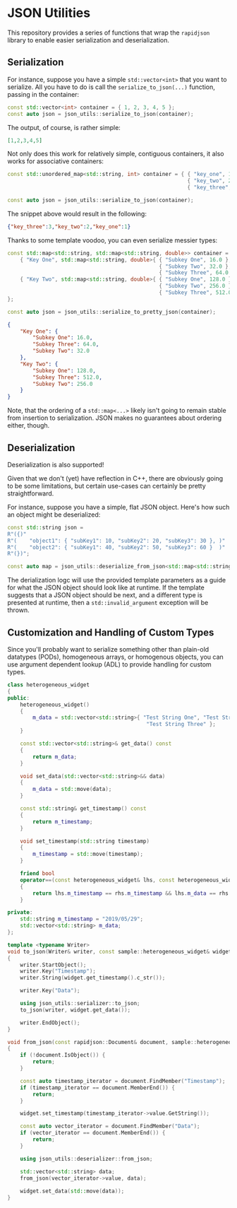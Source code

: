 # JSON Utilities

This repository provides a series of functions that wrap the `rapidjson` library to enable easier serialization and deserialization.

## Serialization

For instance, suppose you have a simple `std::vector<int>` that you want to serialize. All you have to do is call the `serialize_to_json(...)` function, passing in the container:

```C++
const std::vector<int> container = { 1, 2, 3, 4, 5 };
const auto json = json_utils::serialize_to_json(container);
```

The output, of course, is rather simple:

```JSON
[1,2,3,4,5]
```

Not only does this work for relatively simple, contiguous containers, it also works for associative containers:

```C++
const std::unordered_map<std::string, int> container = { { "key_one", 1 },
                                                         { "key_two", 2 },
                                                         { "key_three", 3 } };

const auto json = json_utils::serialize_to_json(container);
```

The snippet above would result in the following:

```JSON
{"key_three":3,"key_two":2,"key_one":1}
```

Thanks to some template voodoo, you can even serialize messier types:

```C++
const std::map<std::string, std::map<std::string, double>> container = {
    { "Key One", std::map<std::string, double>{ { "Subkey One", 16.0 },
                                                { "Subkey Two", 32.0 },
                                                { "Subkey Three", 64.0 } } },
    { "Key Two", std::map<std::string, double>{ { "Subkey One", 128.0 },
                                                { "Subkey Two", 256.0 },
                                                { "Subkey Three", 512.0 } } }
};

const auto json = json_utils::serialize_to_pretty_json(container);
```

```JSON
{
    "Key One": {
        "Subkey One": 16.0,
        "Subkey Three": 64.0,
        "Subkey Two": 32.0
    },
    "Key Two": {
        "Subkey One": 128.0,
        "Subkey Three": 512.0,
        "Subkey Two": 256.0
    }
}
```

Note, that the ordering of a `std::map<...>` likely isn't going to remain stable from insertion to serialization. JSON makes no guarantees about ordering either, though.

## Deserialization

Deserialization is also supported!

Given that we don't (yet) have reflection in C++, there are obviously going to be some limitations, but certain use-cases can certainly be pretty straightforward.

For instance, suppose you have a simple, flat JSON object. Here's how such an object might be deserialized:

```C++
const std::string json =
R"({)"
R"(    "object1": { "subKey1": 10, "subKey2": 20, "subKey3": 30 }, )"
R"(    "object2": { "subKey1": 40, "subKey2": 50, "subKey3": 60 }  )"
R"(})";

const auto map = json_utils::deserialize_from_json<std::map<std::string, int>>(json);
```

The derialization logc will use the provided template parameters as a guide for what the JSON object should look like at runtime. If the template suggests that a JSON object should be next, and a different type is presented at runtime, then a `std::invalid_argument` exception will be thrown.

## Customization and Handling of Custom Types

Since you'll probably want to serialize something other than plain-old datatypes (PODs), homogeneous arrays, or homogenous objects, you can use argument dependent lookup (ADL) to provide handling for custom types.

```C++
class heterogeneous_widget
{
public:
    heterogeneous_widget()
    {
        m_data = std::vector<std::string>{ "Test String One", "Test String Two",
                                            "Test String Three" };
    }

    const std::vector<std::string>& get_data() const
    {
        return m_data;
    }

    void set_data(std::vector<std::string>&& data)
    {
        m_data = std::move(data);
    }

    const std::string& get_timestamp() const
    {
        return m_timestamp;
    }

    void set_timestamp(std::string timestamp)
    {
        m_timestamp = std::move(timestamp);
    }

    friend bool
    operator==(const heterogeneous_widget& lhs, const heterogeneous_widget& rhs) noexcept
    {
        return lhs.m_timestamp == rhs.m_timestamp && lhs.m_data == rhs.m_data;
    }

private:
    std::string m_timestamp = "2019/05/29";
    std::vector<std::string> m_data;
};

template <typename Writer>
void to_json(Writer& writer, const sample::heterogeneous_widget& widget)
{
    writer.StartObject();
    writer.Key("Timestamp");
    writer.String(widget.get_timestamp().c_str());

    writer.Key("Data");

    using json_utils::serializer::to_json;
    to_json(writer, widget.get_data());

    writer.EndObject();
}

void from_json(const rapidjson::Document& document, sample::heterogeneous_widget& widget)
{
    if (!document.IsObject()) {
        return;
    }

    const auto timestamp_iterator = document.FindMember("Timestamp");
    if (timestamp_iterator == document.MemberEnd()) {
        return;
    }

    widget.set_timestamp(timestamp_iterator->value.GetString());

    const auto vector_iterator = document.FindMember("Data");
    if (vector_iterator == document.MemberEnd()) {
        return;
    }

    using json_utils::deserializer::from_json;

    std::vector<std::string> data;
    from_json(vector_iterator->value, data);
    
    widget.set_data(std::move(data));
}
```
